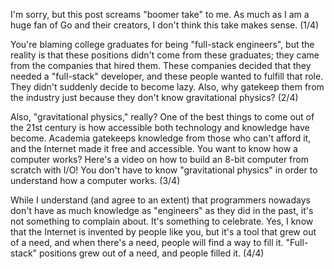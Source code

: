I'm sorry, but this post screams "boomer take" to me. As much as I am a huge fan of Go and their creators, I don't think this take makes sense. (1/4)

You're blaming college graduates for being "full-stack engineers", but the reality is that these positions didn't come from these graduates; they came from the companies that hired them. These companies decided that they needed a "full-stack" developer, and these people wanted to fulfill that role. They didn't suddenly decide to become lazy. Also, why gatekeep them from the industry just because they don't know gravitational physics? (2/4)

Also, "gravitational physics," really? One of the best things to come out of the 21st century is how accessible both technology and knowledge have become. Academia gatekeeps knowledge from those who can't afford it, and the Internet made it free and accessible. You want to know how a computer works? Here's a video on how to build an 8-bit computer from scratch with I/O! You don't have to know "gravitational physics" in order to understand how a computer works. (3/4)

While I understand (and agree to an extent) that programmers nowadays don't have as much knowledge as "engineers" as they did in the past, it's not something to complain about. It's something to celebrate. Yes, I know that the Internet is invented by people like you, but it's a tool that grew out of a need, and when there's a need, people will find a way to fill it. "Full-stack" positions grew out of a need, and people filled it. (4/4)
